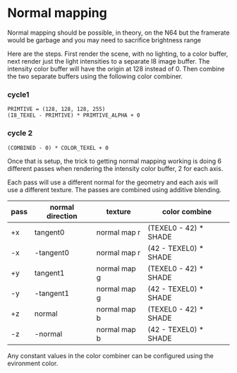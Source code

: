 # Normal mapping 

Normal mapping should be possible, in theory, on the N64 but the framerate would be garbage and you may need to sacrifice
brightness range

Here are the steps. First render the scene, with no lighting, to a color buffer, next render just the light intensities
to a separate I8 image buffer. The intensity color buffer will have the origin at 128 instead of 0. Then combine the two separate buffers using the following color combiner.

### cycle1
```
PRIMTIVE = (128, 128, 128, 255)
(I8_TEXEL - PRIMTIVE) * PRIMTIVE_ALPHA + 0
```
### cycle 2
```
(COMBINED - 0) * COLOR_TEXEL + 0
```

Once that is setup, the trick to getting normal mapping working is doing 6 different passes when rendering the intensity color buffer, 2 for each axis.

Each pass will use a different normal for the geometry and each axis will use a different texture. The passes are combined using additive blending.

| pass | normal direction | texture      | color combine                 |
|------|------------------|--------------|-------------------------------|
| +x   | tangent0         | normal map r | (TEXEL0 - 42) * SHADE         |
| -x   | -tangent0        | normal map r | (42 - TEXEL0) * SHADE         |
| +y   | tangent1         | normal map g | (TEXEL0 - 42) * SHADE         |
| -y   | -tangent1        | normal map g | (42 - TEXEL0) * SHADE         |
| +z   | normal           | normal map b | (TEXEL0 - 42) * SHADE         |
| -z   | -normal          | normal map b | (42 - TEXEL0) * SHADE         |

Any constant values in the color combiner can be configured using the evironment color.